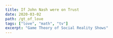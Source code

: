 ```yaml
---
title: If John Nash were on Trust
date: 2020-03-02
path: /gt_of_love
tags: ["love", "math", "tv"]
excerpt: "Game Theory of Social Reality Shows"
---
```

